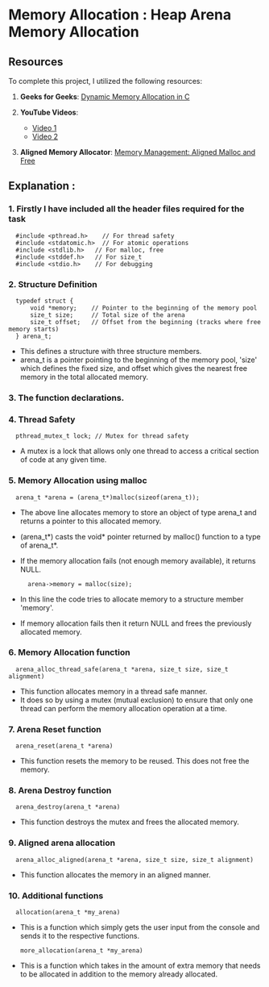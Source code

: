 # **Memory Allocation : Heap Arena Memory Allocation**

## **Resources**

To complete this project, I utilized the following resources:

1. **Geeks for Geeks**: [Dynamic Memory Allocation in C](https://www.geeksforgeeks.org/dynamic-memory-allocation-in-c-using-malloc-calloc-free-and-realloc/)
   
2. **YouTube Videos**:
   - [Video 1](https://youtu.be/Tc763vPm4Ws?si=bnGgVbA5KPKlRNms)
   - [Video 2](https://www.youtube.com/watch?v=ZisNZcQn6fo)

3. **Aligned Memory Allocator**: [Memory Management: Aligned Malloc and Free](https://medium.com/howsofcoding/memory-management-aligned-malloc-and-free-9273336bd4c6)

## **Explanation** :
### 1. Firstly I have included all the header files required for the task <br>
      #include <pthread.h>    // For thread safety
      #include <stdatomic.h>  // For atomic operations
      #include <stdlib.h>   // For malloc, free
      #include <stddef.h>   // For size_t
      #include <stdio.h>    // For debugging

### 2. Structure Definition
      typedef struct {
          void *memory;    // Pointer to the beginning of the memory pool
          size_t size;     // Total size of the arena
          size_t offset;   // Offset from the beginning (tracks where free memory starts)
      } arena_t;

- This defines a structure with three structure members.
- arena_t is a pointer pointing to the beginning of the memory pool, 'size' which defines the fixed size, and offset which gives the nearest free memory in the total allocated memory.

### 3. The function declarations.

### 4. Thread Safety
      pthread_mutex_t lock; // Mutex for thread safety
- A mutex is a lock that allows only one thread to access a critical section of code at any given time.

### 5. Memory Allocation using malloc
      arena_t *arena = (arena_t*)malloc(sizeof(arena_t));
- The above line allocates memory to store an object of type arena_t and returns a pointer to this allocated memory.
- (arena_t*) casts the void* pointer returned by malloc() function to a type of arena_t*.
- If the memory allocation fails (not enough memory available), it returns NULL.

        arena->memory = malloc(size);
- In this line the code tries to allocate memory to a structure member 'memory'.
- If memory allocation fails then it return NULL and frees the previously allocated memory.

### 6. Memory Allocation function
      arena_alloc_thread_safe(arena_t *arena, size_t size, size_t alignment) 
- This function allocates memory in a thread safe manner.
- It does so by using a mutex (mutual exclusion) to ensure that only one thread can perform the memory allocation operation at a time.

### 7. Arena Reset function
      arena_reset(arena_t *arena) 
- This function resets the memory to be reused. This does not free the memory.

### 8. Arena Destroy function
      arena_destroy(arena_t *arena) 
- This function destroys the mutex and frees the allocated memory.

### 9. Aligned arena allocation
      arena_alloc_aligned(arena_t *arena, size_t size, size_t alignment) 
- This function allocates the memory in an aligned manner.

### 10. Additional functions
      allocation(arena_t *my_arena) 
- This is a function which simply gets the user input from the console and sends it to the respective functions.

      more_allocation(arena_t *my_arena) 
- This is a function which takes in the amount of extra memory that needs to be allocated in addition to the memory already allocated.
